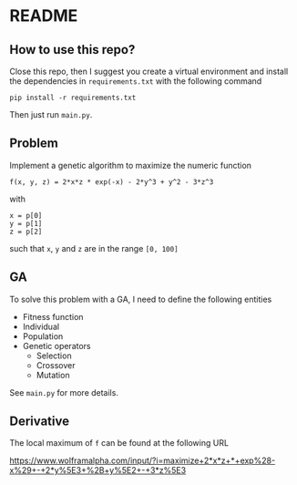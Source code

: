 # README

## How to use this repo?

Close this repo, then I suggest you create a virtual environment and install the dependencies in `requirements.txt` with the following command

    pip install -r requirements.txt
    
Then just run `main.py`.

## Problem

Implement a genetic algorithm to maximize the numeric function 

    f(x, y, z) = 2*x*z * exp(-x) - 2*y^3 + y^2 - 3*z^3
    
with

    x = p[0] 
    y = p[1]
    z = p[2]
    
such that `x`, `y` and `z` are in the range `[0, 100]`

## GA

To solve this problem with a GA, I need to define the following entities

- Fitness function
- Individual
- Population
- Genetic operators
    - Selection
    - Crossover
    - Mutation

See `main.py` for more details.

## Derivative

The local maximum of `f` can be found at the following URL

https://www.wolframalpha.com/input/?i=maximize+2*x*z+*+exp%28-x%29+-+2*y%5E3+%2B+y%5E2+-+3*z%5E3